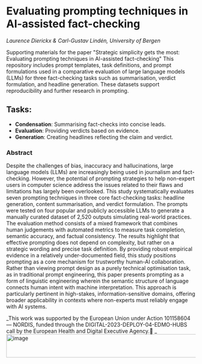 # Evaluating prompting techniques in AI-assisted fact-checking

_Laurence Dierickx & Carl-Gustav Lindén, University of Bergen_

Supporting materials for the paper "Strategic simplicity gets the most: Evaluating prompting techniques in AI-assisted fact-checking" This repository includes prompt templates, task definitions, and prompt formulations used in a comparative evaluation of large language models (LLMs) for three fact-checking tasks such as summarisation, verdict formulation, and headline generation. These datasets support reproducibility and further research in prompting.
## Tasks:
- **Condensation**: Summarising fact-checks into concise leads.
- **Evaluation**: Providing verdicts based on evidence.
- **Generation**: Creating headlines reflecting the claim and verdict.

### Abstract
Despite the challenges of bias, inaccuracy and hallucinations, large language models (LLMs) are increasingly being used in journalism and fact-checking. However, the potential of prompting strategies to help non-expert users in computer science address the issues related to their flaws and limitations has largely been overlooked. This study systematically evaluates seven prompting techniques in three core fact-checking tasks: headline generation, content summarisation, and verdict formulation. The prompts were tested on four popular and publicly accessible LLMs to generate a manually curated dataset of 2,520 outputs simulating real-world practices. The evaluation method consists of a mixed framework that combines human judgements with automated metrics to measure task completion, semantic accuracy, and factual consistency. The results highlight that effective prompting does not depend on complexity, but rather on a strategic wording and precise task definition. By providing robust empirical evidence in a relatively under-documented field, this study positions prompting as a core mechanism for trustworthy human-AI collaboration. Rather than viewing prompt design as a purely technical optimisation task, as in traditional prompt engineering, this paper presents prompting as a form of linguistic engineering wherein the semantic structure of language connects human intent with machine interpretation. This approach is particularly pertinent in high-stakes, information-sensitive domains, offering broader applicability in contexts where non-experts must reliably engage with AI systems.

_This work was supported by the European Union under Action 101158604 — NORDIS, funded through the DIGITAL-2023-DEPLOY-04-EDMO-HUBS call by the European Health and Digital Executive Agency.
_<img width="2704" height="62" alt="image" src="https://github.com/user-attachments/assets/b375c4fb-3268-421c-bf20-bca96f65bae9" />

